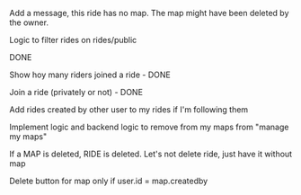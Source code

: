 
Add a message, this ride has no map. The map might have been deleted by the owner.

Logic to filter rides on rides/public


DONE


Show hoy many riders joined a ride - DONE

Join a ride (privately or not) - DONE

Add rides created by other user to my rides if I'm following them

Implement logic and backend logic to remove from my maps from "manage my maps"

If a MAP is deleted, RIDE is deleted. Let's not delete ride, just have it without map

Delete button for map only if user.id = map.createdby